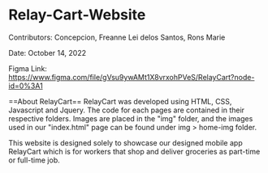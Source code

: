 # Relay-Cart-Website

Contributors: 
Concepcion, Freanne Lei
delos Santos, Rons Marie

Date: October 14, 2022

Figma Link: https://www.figma.com/file/gVsu9ywAMt1X8vrxohPVeS/RelayCart?node-id=0%3A1

==About RelayCart==
RelayCart was developed using HTML, CSS, Javascript and Jquery. The code for each pages 
are contained in their respective folders. Images are placed in the "img" folder, and the
images used in our "index.html" page can be found under img > home-img folder.

This website is designed solely to showcase our designed mobile app RelayCart which
is for workers that shop and deliver groceries as part-time or full-time job.
